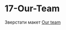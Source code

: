 # 17-Our-Team

Зверстати макет [Our team](https://www.figma.com/file/JQ5Tv09MikgxVxf0K5WxqQ/our_team)
